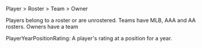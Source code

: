Player > Roster > Team > Owner

Players belong to a roster or are unrostered.
Teams have MLB, AAA and AA rosters.
Owners have a team

PlayerYearPositionRating: A player's rating at a position for a year.
